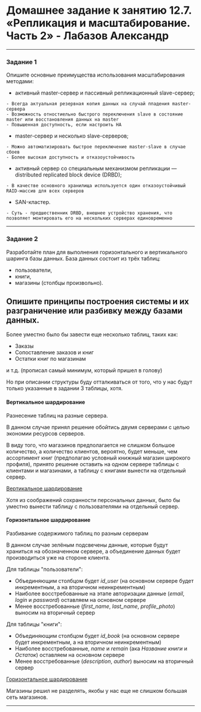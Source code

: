 # Домашнее задание к занятию 12.7. «Репликация и масштабирование. Часть 2» - Лабазов Александр

---

### Задание 1

Опишите основные преимущества использования масштабирования методами:

- активный master-сервер и пассивный репликационный slave-сервер; 
```text
- Всегда актуальная резервная копия данных на случай ппадения master-сервера 
- Возможность отностиельно быстрого переключения slave в состояние master или восстановления данных на master
- Повышенная доступность, если настроить HA
```
- master-сервер и несколько slave-серверов;
```text
- Можно автоматизировать быстрое переключение master-slave в случае сбоев
- Более высокая доступность и отказоустойчивость
```
- активный сервер со специальным механизмом репликации — distributed replicated block device (DRBD);
```text
- В качестве основного хранилища используется один отказоустойчивый RAID-массив для всех серверов
```
- SAN-кластер.
```text
- Суть - предшественник DRBD, внешнее устройство хранения, что позволяет монтировать его на нескольких серверах единовременно
```

---

### Задание 2


Разработайте план для выполнения горизонтального и вертикального шаринга базы данных. База данных состоит из трёх таблиц: 

- пользователи, 
- книги, 
- магазины (столбцы произвольно). 

Опишите принципы построения системы и их разграничение или разбивку между базами данных.
---
Более уместно было бы завести еще несколько таблиц, таких как:

- Заказы
- Сопоставление заказов и книг
- Остатки книг по магазинам

и т.д. (прописал самый минимум, который пришел в голову)

Но при описании структуры буду отталкиваться от того, что у нас будут только указанные в задании 3 таблицы, хотя.

#### Вертикальное шардирование
Разнесение таблиц на разные сервера.

В данном случае принял решение обойтись двумя серверами с целью экономии ресурсов серверов.

В виду того, что магазинов предполагается не слишком большое количество, а количество клиентов, вероятно, будет меньше, чем ассортимент книг (предполагаю условный книжный магазин широкого профиля), принято решение оставить на одном сервере таблицы с клиентами и магазинами, а таблицу с книгами вынести на отдельный сервер.

[Вертикальное шардирование](./images/sharding_vertical.jpg)

Хотя из соображений сохранности персональных данных, было бы уместно вынести таблицу с пользователями на отдельный сервер.

#### Горизонтальное шардирование
Разбивание содержимого таблиц по разным серверам

В данном случае зелёным подсвечены данные, которые будут храниться на обозначенном сервере, а объединение данных будет производиться уже на стороне клиента.

Для таблицы "пользователи":

- Объединяющим столбцом будет *id_user* (на основном сервере будет инкрементным, а на вторичном неинкрементным)
- Наиболее восстребованные на этапе авторизации данные (*email*, *login* и *password*) оставляем на основном сервере
- Менее восстребованные (*first_name*, *last_name*, *profile_photo*) выносим на вторичный сервер

Для таблицы "книги":

- Объединяющим столбцом будет *id_book* (на основном сервере будет инкрементным, а на вторичном неинкрементным)
- Наиболее восстребованные, *name* и *remain* (ака *Название книги* и *Остаток*) оставляем на основном сервере
- Менее восстребованные (*description*, *author*) выносим на вторичный сервер

[Горизонтальное шардирование](./images/sharding_horizontal.jpg)

Магазины решил не разделять, якобы у нас еще не слишком большая сеть магазинов.

---

